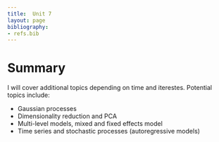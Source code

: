 ```yaml
---
title:  Unit 7
layout: page
bibliography:
- refs.bib
---
```


# Summary

I will cover additional topics depending on time and iterestes. Potential topics include: 
- Gaussian processes
- Dimensionality reduction and PCA
- Multi-level models, mixed and fixed effects model 
- Time series and stochastic processes (autoregressive models)
